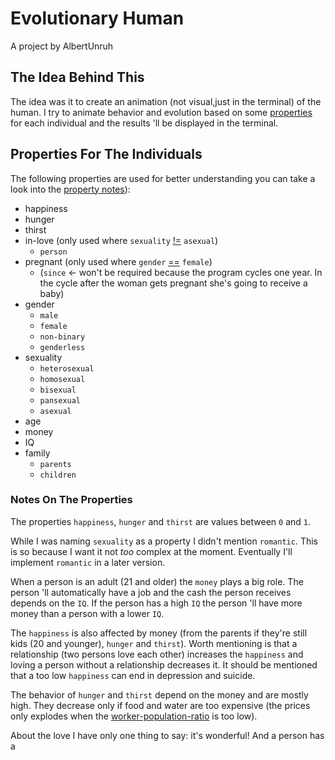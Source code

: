 # Evolutionary Human
A project by AlbertUnruh


## The Idea Behind This
The idea was it to create an animation (not visual,just in the terminal) of the human.
I try to animate behavior and evolution based on some [properties][] for each individual
and the results 'll be displayed in the terminal.


## Properties For The Individuals
The following properties are used 
for better understanding you can take a look into the [property notes][]):
- happiness
- hunger
- thirst
- in-love (only used where ``sexuality`` [!=][] ``asexual``)
  - ``person``
- pregnant (only used where ``gender`` [==][] ``female``)
  - (``since`` <- won't be required because the program cycles one year.
    In the cycle after the woman gets pregnant she's going to receive a baby)
- gender
  - ``male``
  - ``female``
  - ``non-binary``
  - ``genderless``
- sexuality
  - ``heterosexual``
  - ``homosexual``
  - ``bisexual``
  - ``pansexual``
  - ``asexual``
- age
- money
- IQ
- family
  - ``parents``
  - ``children``


### Notes On The Properties
The properties ``happiness``, ``hunger`` and ``thirst`` are values between ``0``
and ``1``.

While I was naming ``sexuality`` as a property I didn't mention ``romantic``.
This is so because I want it not *too* complex at the moment. Eventually I'll
implement ``romantic`` in a later version.

When a person is an adult (21 and older) the ``money`` plays a big role. The person 'll
automatically have a job and the cash the person receives depends on the ``IQ``.
If the person has a high ``IQ`` the person 'll have more money than a person with a
lower ``IQ``.

The ``happiness`` is also affected by money (from the parents if they're still kids
(20 and younger), ``hunger`` and ``thirst``).
Worth mentioning is that a relationship (two persons love each other) increases the
``happiness`` and loving a person without a relationship decreases it.
It should be mentioned that a too low ``happiness`` can end in depression and suicide.

The behavior of ``hunger`` and ``thirst`` depend on the money and are mostly high.
They decrease only if food and water are too expensive (the prices only explodes when
the [worker-population-ratio][] is too low).

About the love I have only one thing to say: it's wonderful!
And a person has a 




[properties]: #properties-for-the-individuals
[property notes]: #notes-on-the-properties
[==]: / "A is equal B"
[!=]: / "A is not qual B"
[worker-population-ratio]: / "WORKER / POPULATION = RATIO"
